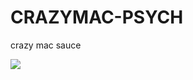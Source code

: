 # CRAZYMAC-PSYCH
crazy mac sauce

![](https://s7d1.scene7.com/is/image/mcdonalds/DC_201907_0005_BigMac_832x472:product-header-desktop?wid=830&hei=458&dpr=off)
